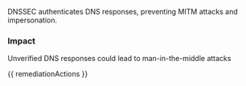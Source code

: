 
DNSSEC authenticates DNS responses, preventing MITM attacks and impersonation.

### Impact
Unverified DNS responses could lead to man-in-the-middle attacks

<!-- DO NOT CHANGE -->
{{ remediationActions }}

